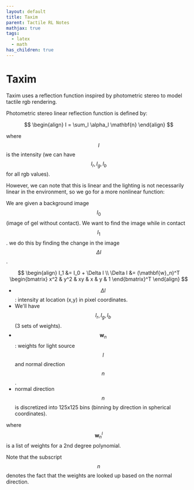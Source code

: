 ```yaml
---
layout: default
title: Taxim
parent: Tactile RL Notes
mathjax: true
tags: 
  - latex
  - math
has_children: true
---
```


# Taxim

Taxim uses a reflection function inspired by photometric stereo to model tactile rgb rendering.

Photometric stereo linear reflection function is defined by:

$$
\begin{align}
I = \sum_l \alpha_l \mathbf{n}
\end{align}
$$

where $$I$$ is the intensity (we can have $$I_r, I_g, I_b$$ for all rgb values).

However, we can note that this is linear and the lighting is not necessarily linear in the environment, so we go for a more nonlinear function:


We are given a background image $$I_0$$ (image of gel without contact). We want to find the image while in contact $$I_1$$. we do this by finding the change in the image $$\Delta I$$.

$$
\begin{align}
I_1 &= I_0 + \Delta I \\
\Delta I &= (\mathbf{w}_n)^T
\begin{bmatrix}
x^2 & y^2 & xy & x & y & 1
\end{bmatrix}^T
\end{align}
$$
- $$\Delta I$$: intensity at location (x,y) in pixel coordinates.
- We'll have $$I_r, I_g, I_b$$ (3 sets of weights).
- $$\mathbf{w}_n$$: weights for light source $$l$$ and normal direction $$n$$.
- normal direction $$n$$ is discretized into 125x125 bins (binning by direction in spherical coordinates).


where $$\mathbf{w}^l_n$$ is a list of weights for a 2nd degree polynomial.

Note that the subscript $$n$$ denotes the fact that the weights are looked up based on the normal direction.

